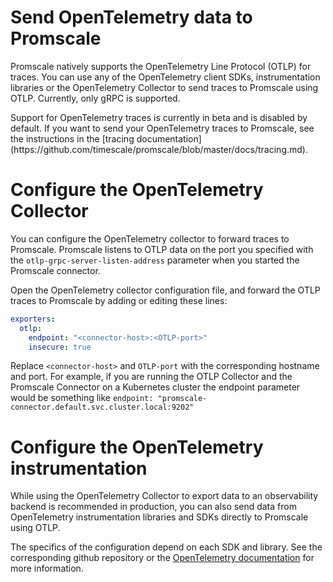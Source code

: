 # Send OpenTelemetry data to Promscale
Promscale natively supports the OpenTelemetry Line Protocol (OTLP) for 
traces. You can use any of the OpenTelemetry client SDKs,
instrumentation libraries or the OpenTelemetry Collector to send traces to
Promscale using OTLP. Currently, only gRPC is supported.

<highlight type="important">
Support for OpenTelemetry traces is currently in beta and is disabled by default.
If you want to send your OpenTelemetry traces to Promscale, see the
instructions in the
[tracing documentation](https://github.com/timescale/promscale/blob/master/docs/tracing.md).
</highlight>

# Configure the OpenTelemetry Collector
You can configure the OpenTelemetry collector to forward traces to Promscale. Promscale listens
to OTLP data on the port you specified with the `otlp-grpc-server-listen-address`
parameter when you started the Promscale connector.

Open the OpenTelemetry collector configuration file, and forward the OTLP traces to Promscale by adding or editing these lines:
```yaml
exporters:
  otlp:
    endpoint: "<connector-host>:<OTLP-port>"
    insecure: true
```

Replace `<connector-host>` and `OTLP-port` with the corresponding hostname and port. For example, if you are running
the OTLP Collector and the Promscale Connector on a Kubernetes cluster the endpoint parameter would be something like
`endpoint: "promscale-connector.default.svc.cluster.local:9202"`

# Configure the OpenTelemetry instrumentation

While using the OpenTelemetry Collector to export data to an observability backend
is recommended in production, you can also send data from OpenTelemetry instrumentation
libraries and SDKs directly to Promscale using OTLP.

The specifics of the configuration depend on each SDK and library. See the corresponding
github repository or the [OpenTelemetry documentation][otel-docs] for more information.

[otel-docs]: https://opentelemetry.io/docs/instrumentation/
